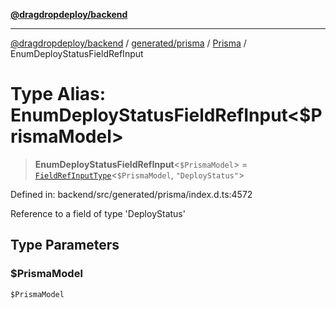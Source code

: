 [**@dragdropdeploy/backend**](../../../../../README.md)

***

[@dragdropdeploy/backend](../../../../../README.md) / [generated/prisma](../../../README.md) / [Prisma](../README.md) / EnumDeployStatusFieldRefInput

# Type Alias: EnumDeployStatusFieldRefInput\<$PrismaModel\>

> **EnumDeployStatusFieldRefInput**\<`$PrismaModel`\> = [`FieldRefInputType`](FieldRefInputType.md)\<`$PrismaModel`, `"DeployStatus"`\>

Defined in: backend/src/generated/prisma/index.d.ts:4572

Reference to a field of type 'DeployStatus'

## Type Parameters

### $PrismaModel

`$PrismaModel`
